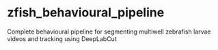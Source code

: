 # zfish_behavioural_pipeline
Complete behavioural pipeline for segmenting multiwell zebrafish larvae videos and tracking using DeepLabCut

